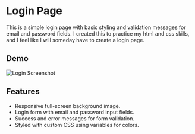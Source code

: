 # Login Page

This is a simple login page with basic styling and validation messages for email and password fields. I created this to practice my html and css skills, and I feel like I will someday have to create a login page.

## Demo

![Login Screenshot](images/login-walkthrough.gif)

## Features

- Responsive full-screen background image.
- Login form with email and password input fields.
- Success and error messages for form validation.
- Styled with custom CSS using variables for colors.
